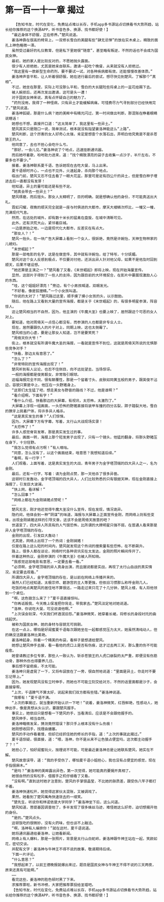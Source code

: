 # 第一百一十一章 揭过
        【告知书友，时代在变化，免费站点难以长存，手机app多书源站点切换看书大势所趋，站长给你推荐的这个换源APP，听书音色多、换源、找书都好使！】
       “最近身体不舒服，正在修养。”楚风说道。
       姜洛神靠在很高的椅背上，一双修长雪白的美腿有些“肆无忌惮”的放在实木桌上，精致的面孔上神色略微一滞。
       虽然受过最好的礼仪教育，但是私下里她很“随意”，甚至略有叛逆，不然的话也不会成为国民女神。
       最初，她的家人是比较反对的，不愿她抛头露面。
       很少有人拒绝她，尤其是她亲自联系，邀请一起吃个晚餐，从来就没有人拒绝过。
       “我这里有一款新型生命药剂，要不要试一试，对各种疾病都有效，还能慢慢改善体质。”
       姜洛神声音平和，让人听着很舒服，她在进行最后的尝试，想尽快见到楚风，了解那个“真相”。
       不过，她坐在那里，实际上可没那么平和，雪白的大长腿险些将桌上的一盆花给踢下去。
       被人婉拒后，还再次发出邀请，这可是头一遭！
       对于国民女神来说，真有点怀疑自己的魅力了。
       “药剂没用，我得了一种怪病，只有异土才能缓解病痛，可惜费尽力气寻到部分已经快用完了。”楚风说道。
       姜洛神狐疑，那是什么病？她的美眸中有精光闪过，第一时间做出判断，那混账在睁着眼睛说瞎话！
       她想也不想，直接开口道：“这太简单了，我这里有一些异土。”
       楚风其实只是随口一说，简单测试，根本就没有指望姜洛神能这么“上路”。
       楚风判断，这个厉害的女人好奇心太强，肯定是想查个水落石出，弄明白他究竟是不是杀苍狼王的人。
       他同意了，去也不担心会吃什么亏。
       “那好，一会儿见。”姜洛神说了个地点，迅速挂断通讯器。
       而后她哼着歌，吩咐助力进来，道：“找个精致漂亮的袋子去收集一点沙子，半斤左右，不要多也不要少。”
       接着，姜洛神联系夏千语，告诉她现在去吃大餐，马上出来。
       夏千语顿时开心，一点也不见外，火速起身，杀向那个地点。
       临出门前，楚风又忍不住去看了一眼大花盆，那里可是足有四公斤的异土，但是雪白种子埋进去后一直都没有发芽！
       他知道，异土的量可能还是有些不足。
       “她真会带去一些异土？”
       楚风琢磨，而后摇头。那女人太精明了，目的明确，就是想确认他的身份，不可能真送出大礼。
       霓虹闪耀，夜晚的顺天完全就是一座与时俱进的大都市，摩天大楼鳞次栉比，一幢又一幢，充满现代气息。
       然而，在远处的城外，却有数十米长的猛禽在盘旋，在城中清晰可见。
       此外，还有洪荒大山，紧邻着巨城。
       一边是原始之地，一边是现代化大都市，反差实在有点大。
       “那女人？！”
       楚风一抬头，在一块广告大屏幕上看到一个女人，很妖艳，竟然是许婉怡，天神生物林家的儿媳妇。
       “末世崛起？”
       那是一部电影的名字，这是在做宣传，其中就有许婉怡，给了特写，十分妩媚。
       楚风对这个女人反感到极点，不仅要对付他，还派出异人针对他父母，如果不是他及时回到顺天，后果不堪设想。
       “她还算是主演之一？”楚风看了又看，《末世崛起》即将上映，现在开始海量宣传。
       显然，这部片子得到了一些人的支持，因为跟目前的大环境契合，在影片中要展现激励人心的东西。
       “哇，这个姐姐好漂亮！”旁边，有个小男孩喊道，双眼发光。
       “不好看，像是狐狸精。”一个小女孩叫道。
       “你说的太对了！”楚风路过这里，顺手摸了摸小女孩的头，以示鼓励。
       随后，他在路上又看到大量的宣传海报，都是关于《末世崛起》的，有很多明星参演，阵容惊人。
       这让楚风相当的不自然，因为，他主演的《牛魔大圣》也要上映了，居然跟这个可恶的女人对上。
       要知道，他对周倚天一点信心都没有，而参演的人也都是非专业人士。
       现在，居然要跟仇人的片子对上，同期上映，这也太倒霉了。
       楚风相当的心虚，要是让那女人知道，岂不是要笑死？
       “周倚天你大爷！”
       街上，根本就没有所谓牛魔大圣的海报，一看就是宣传不到位，这就是周倚天所说的无惧那些竞争对手？
       “快看，那边太有意思了。”
       “怎么了？”
       “非常特别的宣传海报出现了！”
       楚风听到有人议论，也忍不住侧目，向不远处望去，当场惊讶。
       一般的海报都是俊男靓女，非常吸引眼球。
       这幅海报完全不同，很有颠覆性，那是一个留着寸头、皮肤如同黄玉般的男子，跟英俊不沾边，容貌只算是中上，他压在一头野猪身上。
       “这哥们太生猛了吧，想走美女与野兽的路线？不过，他是谁啊？”
       “看介绍啊，下面有字！”
       “看什么介绍，快看那边的大屏幕，有视讯，太恐怖，太激烈了。”
       大屏幕上浮现一组画面，一头恐怖的野猪直接将装甲车撞的四分五裂，蹄子踏裂大地，雪白的獠牙上挑着尸体，将许多异人格杀。
       “这是真实发生的事？”人们惊悚。
       因为，大屏幕下方有字幕，写着，太行山大战现场实录！
       “太恐怖了！”
       许多人感觉脊背发寒，那是真实发生过的事。
       最后，画面一转，海报上那个短发男子出现了，只有一个镜头，他猛的翻身，将那头野猪压在身下，十分狂野。
       “我怎么觉得有点污啊！”有人嘀咕。
       “同意，怎么没有了，以这个画面结束，啥意思？我想知道后续。”
       “看啊，有一行字！”
       人们观看，上面写着，这是真实发生的大战，青年男子为金字塔顶端的四大异人之一，名为金刚。
       最后，还有一行字，写着：请为金刚点赞，那一天他杀了很多异兽。
       这顿时引发轰动，金字塔顶端的四大异人，人们比较熟悉的只有银翅天神，现在金刚直接上海报了，引发巨大波澜。
       “快上网，看详解！”
       “怎么回事？”
       “网络上都在为金刚骑猪点赞呢！”
       ……
       楚风无言，刚才他还觉得牛魔大圣没什么宣传，现在发现，情况诡异。
       隐约间，他体会到一种“阴谋”的味道，海报与大屏幕上正面宣传金刚，而网络上则有些变味，出现金刚骑猪这样的引导文章，这该不会是周倚天故意的吧？
       世道变了，四大异人所具有的人气很恐怖，比所谓的大牌明星只强不弱，在普通人看来那是异人金字塔顶端的存在。
       金刚的出现，引发巨大轰动！
       尤其是，网络上出现了一个热词：金刚骑猪！
       仅是在路上这么短的时间内，楚风就发现这个热词的搜索量有些恐怖，在不断飙升。
       路上，很多人都在谈论，网络时代各种资讯实在太发达，金刚的照片瞬间传开了。
       伴着这种热议，金刚参演的《牛魔大圣》也被人所知晓。
       “我感觉这部电影有意思，一定要去看一看。”
       “必须啊，金字塔顶端的异人真身出演，而且据说都是实战，再现了太行山血战的真实情况，肯定要去观看。”
       所谓四大异人，金字塔顶端的存在，是以前在网络上传播开来的。
       虽然人们已经知道，太极宗师、碧游宫的主人等更强，但依旧习惯那么称呼金刚几人。
       吃饭的地点离楚风的居住地不算很远，一路走过来只花了十几分钟，楚风上楼，有人将他领到一个桌位。
       “啊，这色狼怎么来了？”夏千语直接惊叫。
       “你再诋毁我，今天晚上保准把你背走，带我家去。”楚风淡定地对她说道。
       “洛神，你说吃大餐，可没说请他啊。”
       “上次误会较深，今天我们杯酒泯旧怨。”姜洛神微笑，她穿着长裙，将修长的身段衬托的曲线起伏。
       被称为国民女神，她的身材与容貌无可挑剔。
       在这一点上，哪怕是好闺蜜夏千语每次跟她坐在一起都感觉压力太大，她虽然清纯动人，但的确没法跟姜洛神比美艳。
       姜洛神起身，拎着一个精美的布袋，看样子是想递给楚风。
       她想让楚风伸手去接，看一看他的虎口上是否有伤痕，这才过去两三天，那么重的伤不可能痊愈。
       她曾请教过多位专家，那些人一致认为，斩杀苍狼王的人虎口崩裂的太严重，即便没有伤筋动骨，那种外伤也得要养几日。
       事后想不留疤痕，不太可能。
       姜洛神只是虚晃了一下，又将布袋放在了一旁，很自然地说道：“里面是异土，你走时不要忘记带上。”
       因为，她发现楚风没有立时伸手，而她也不可能立刻交给对方，不然的话里面都是沙子，会直接穿帮。
       “上次，千语脾气不算太好，说起来我们双方都有些错。”姜洛神说道。
       “我哪有！”夏千语不满。
       “上次的事揭过，就当重新开始认识一下吧！”说着，姜洛神微笑，红唇鲜艳，性感动人，她伸出手，像是真想从头认识，要跟楚风握手。
       事实上，她依旧只是想看一下楚风的手，当看清后，应该是不会跟他握手的。
       楚风伸手，相当自然。
       姜洛神略微发呆，猜测竟然错误？那只手上根本没有什么伤痕！
       她刚想收回手，找理由搪塞。
       楚风的手动作看着慢，但却已经抓住她的修长的手指，道：“上次的事就此揭过。”
       夏千语惊疑，很直接，道：“喂，洛神，你不是从来不让色狼占便宜吗，这次都主动握手了？！”
       她担心了，怕好闺蜜玩火，按理说不可能，可是最近姜洛神总是让她联系楚风，她实在不解。
       楚风故意误导，道：“我的手受伤了，哪怕夏千语小姐担心，我也没有占便宜的感觉，现在手指很麻木。”
       “是吗？”姜洛神的美眸露出异色，第一次觉得，她可能真的要揭开真相了。
       她很自然的没有松手，借握手之机仔细看了又看。
       “没有啊。”直到这时她才注意到，楚风的手掌很晶莹，不比她的肤质差，跟受伤八竿子都打不着。
       姜洛神快速松开，她觉得这家伙太混账，又被调戏了。
       果然，她看到了楚风嘴角快速敛去的一缕笑。
       “楚先生，听说你和林诺依是大学同学？”姜洛神坐下后，这么问道。
       楚风知道，菩提基因调查他了，多半发现了很多蛛丝马迹，难怪她这么好奇，迫切想揭开他的身份。
       “是的。”楚风点头。
       这顿饭吃的很微妙，没有火药味，但也谈不上融洽。
       “啊，洛神有人编排你！”就在这时，夏千语说道。
       她将通讯器递给姜洛神，让她看新闻。
       网络上有人爆料，那是一张照片，背景是太行山白蛇岭，姜洛神跟牛神王站在一起，笑颜如花，密切交谈。
       并配有文字：姜洛神与牛神王不得不说的故事，敬请期待后续。
       下面一片评论。
       “什么意思？”
       “我想起来了，以前王德晚报就爆出来过，题目是国民女神与牛神王不得不说的三天两夜，原来还真有可能啊。”
       ……
       看完这些，姜洛神的脸色顿时黑了下来。
       求推荐票啦，新书冲榜，大家把推荐票投给圣墟吧。
       【告知书友，时代在变化，免费站点难以长存，手机app多书源站点切换看书大势所趋，站长给你推荐的这个换源APP，听书音色多、换源、找书都好使！】
